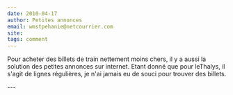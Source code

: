 ```yaml
---
date: 2010-04-17
author: Petites annonces
email: wmstpehanie@netcourrier.com
site: 
tags: comment
---
```


<p>Pour acheter des billets de train nettement moins chers, il y a aussi la solution des petites annonces sur internet. Etant donné que pour leThalys, il s'agit de lignes régulières, je n'ai jamais eu de souci pour trouver des billets.</p>
<!-- spam http://www.bricatroc.com ? -->
---